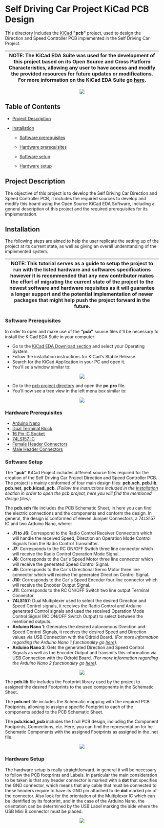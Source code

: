 # Self Driving Car Project KiCad PCB Design
This directory includes the [KiCad](https://www.kicad-pcb.org/) **"pcb"** project, used to design the Direction and Speed Controller PCB implemented in the Self Driving Car Project.   

| NOTE: The KiCad EDA Suite was used for the development of this project based on its Open Source and Cross Platform Characteristics, allowing any user to have access and modify the provided resources for future updates or modifications. For more information on the KiCad EDA Suite go [here](https://www.kicad-pcb.org/).  |
| --- |

<p align="center">
  <img src="doc/img/3d.jpg">
</p>

## Table of Contents

* [Project Description](#project-description)

* [Installation](#installation)

  - [Software prerequisites](#software-prerequisites)

  - [Hardware prerequisites](#hardware-prerequisites)

  - [Software setup](#software-setup)
  
  - [Hardware setup](#hardware-setup)

## Project Description
The objective of this project is to develop the Self Driving Car Direction and Speed Controller PCB, it includes the required sources to develop and modify this board using the Open Source KiCad EDA Software, including a general description of this project and the required prerequisites for its implementation.

## Installation
The following steps are aimed to help the user replicate the setting up of the project at its current state, as well as giving an overall understanding of the implemented system.

| NOTE: This tutorial serves as a guide to setup the project to run with the listed hardware and softwares specifications however it is recommended that any new contributor makes the effort of migrating the current state of the project to the newest software and hardware requisites as it will guarantee a longer support and the potential implementation of newer packages that might help push the project forward in the future.  |
| --- |

### Software Prerequisites
In order to open and make use of the **"pcb"** source files it'll be necessary to install the KiCad EDA Suite in your computer:
* Go to the [KiCad EDA Download section](https://www.kicad-pcb.org/download/) and select your Operating System.
* Follow the installation instructions for KiCad's Stable Release.
* Search for the KiCad Application in your PC and open it.
* You'll se a window similar to:

<p align="center">
  <img src="doc/img/main.jpg">
</p>

* Go to the [pcb project directory](pcb) and open the **pc.pro** file.
* You'll now see a tree view in the left menu box similar to:

<p align="center">
  <img src="doc/img/menu.jpg">
</p>

### Hardware Prerequisites
* [Arduino Nano](https://store.arduino.cc/usa/arduino-nano)
* [Dual Terminal Block](https://articulo.mercadolibre.com.mx/MLM-606057911-borneras-bornes-terminales-conexion-pcb-arduino-robotica-_JM?matt_tool=65873753&matt_word&gclid=Cj0KCQjwy6T1BRDXARIsAIqCTXpDgjaNT2CEy81dMAPUocUoDs2DkgAVtDDbl-tf0lpIVRkcGjDF6mAaAjMkEALw_wcB&quantity=1)
* [16 Pin IC Socket](https://articulo.mercadolibre.com.mx/MLM-747897431-base-socket-para-circuito-integrado-16-pines-pack-20-piezas-_JM?quantity=1#position=6&type=item&tracking_id=53bed74d-7c0d-4ee6-b2de-27034858cc5a)
* [74LS157 IC](https://articulo.mercadolibre.com.mx/MLM-719086073-10pzs-74ls157-74157-multiplexor-y-selector-de-datos-_JM?quantity=1#position=1&type=item&tracking_id=8baa4de1-5f68-43eb-a4a4-0d66c8946778)
* [Female Header Connectors](https://articulo.mercadolibre.com.mx/MLM-686462836-header-hembra-cuadrada-40-pines-254mm-mv-electronica-_JM?quantity=1#position=4&type=item&tracking_id=ec4faa2c-5fe0-4fe5-9e25-1ca4e9676792)
* [Male Header Connectors](https://articulo.mercadolibre.com.mx/MLM-686756465-header-macho-40-pines-254mm-1-pz-arduino-mv-electronica-_JM?quantity=1#reco_item_pos=1&reco_backend=machinalis-seller-items-pdp&reco_backend_type=low_level&reco_client=vip-seller_items-above&reco_id=c50f5536-5ffa-46cc-8689-cafcea0cb692)

### Software Setup
The **"pcb"** KiCad Project includes different source files required for the creation of the Self Driving Car Project Direction and Speed Controller PCB. The project is mainly conformed of four main design files: **pcb.sch**, **pcb.lib**, **pcb.net**, **pcb.kicad_pcb**.  _(Follow the instructions included in the [Installation](#installation) section in order to open the pcb project, here you will find the mentioned design files)_.

The **pcb.sch** file includes the PCB Schematic Sheet, in here you can find the electric connections and the components and conform the design. In general, the design is conformed of eleven Jumper Connectors, a 74LS157 IC and two Arduino Nano, where:

* **J1 to J6**: Correspond to the Radio Control Receiver Connectors which will handle the received Speed, Direction an Operation Mode Control Signals from the Radio Control Transmitter.
* **J7**: Corresponds to the RC ON/OFF Switch three line connector which will receive the Radio Control Operation Mode Signal.
* **J8**: Corresponds to the Car's Speed Motor three line connector which will receive the generated Speed Control Signal.
* **J9**: Corresponds to the Car's Directional Servo Motor three line connector which will receive the generated Direction Control Signal.
* **J10**: Corresponds to the Car's Speed Encoder four line connector which will receive the Encoder Output Signal.
* **J11**: Corresponds to the RC ON/OFF Switch two line output Terminal Connector.
* **74LS157**: Dual Multiplexer used to select the desired Direction and Speed Control signals, it receives the Radio Control and Arduino generated Control signals and used the received Operation Mode Control Signal (RC ON/OFF Switch Output) to select between the mentioned outputs.
* **Arduino Nano 1**: Generates the desired autonomous Direction and Speed Control Signals, it receives the desired Speed and Direction values via USB Connection with the Odroid Board. _(For more information regarding the Arduino Nano 1 functionality go [here](../../odroid/src))_.
* **Arduino Nano 2**: Gets the generated Direction and Speed Control Signals as well as the Encoder Output and transmits this information via USB Connection with the Odroid Board. _(For more information regarding the Arduino Nano 2 functionality go [here](../../odroid/src))_.

<p align="center">
  <img src="doc/img/sch.jpg">
</p>

The **pcb.lib** file includes the Footprint library used by the project to assigned the desired Footprints to the used components in the Schematic Sheet.

The **pcb.net** file includes the Schematic mapping with the required PCB Footprints, allowing to assign a specific Footprint to each of the components added to the PCB Schematic Sheet.

The **pcb.kicad_pcb** includes the final PCB design, including the Component Footprints, Connections, etc. Here, you can find the representation for he Schematic Components with the assigned Footprints as assigned in the .net file.

<p align="center">
  <img src="doc/img/pcb.jpg">
</p>

### Hardware Setup
The hardware setup is really straightforward, in general it will be necessary to follow the PCB footprints and Labels. In particular the main consideration to be taken is that any header connector is marked with a **dot** that specifies the GND connector, which means that any cable that must be connected to these headers require to have its GND pin attached to de **dot** marked pin of the connector. Also look for the orientation of the Multiplexor IC which can be identified by its footprint, and in the case of the Arduino Nano, the orientation can be determined by the USB Label marking the side where the USB Mini B connector must be placed.

<p align="center">
  <img src="doc/img/top.jpg">
</p>
